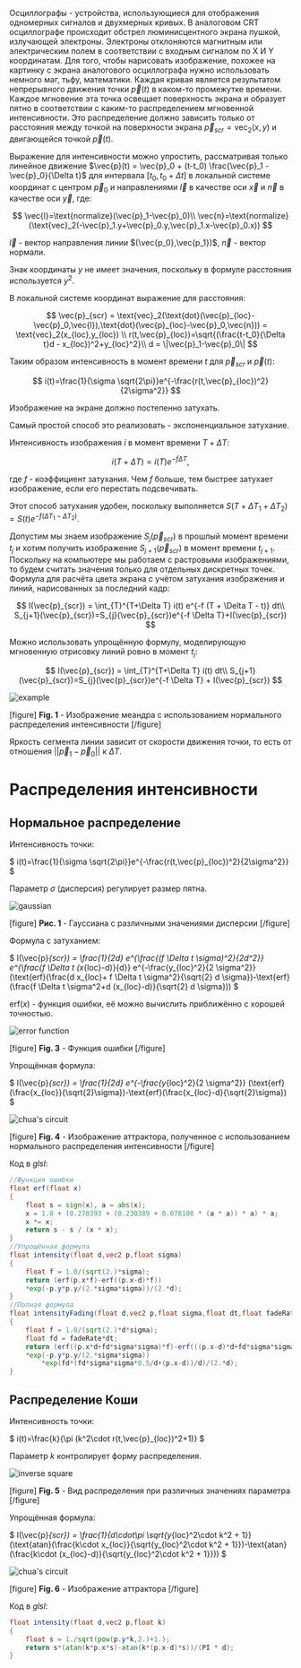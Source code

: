 Осциллографы - устройства, использующиеся для отображения одномерных сигналов и двухмерных кривых.
В аналоговом CRT осциллографе происходит обстрел люминисцентного экрана пушкой, излучающей электроны. Электроны отклоняются магнитным или электрическим полем в соответствии с входным сигналом по X И Y координатам.
Для того, чтобы нарисовать изображение, похожее на картинку с экрана аналогового осциллографа нужно использовать немного маг, тьфу,  математики.
Каждая кривая является результатом непрерывного движения точки $\vec{p}(t)$ в каком-то промежутке времени. 
Каждое мгновение эта точка освещает поверхность экрана и образует пятно в соответствии с каким-то распределением мгновенной интенсивности.
Это распределение должно зависить только от расстояния между точкой на поверхности экрана $\vec{p}_{scr}=\text{vec}_2(x,y)$ и двигающейся точкой $\vec{p}(t)$.

Выражение для интенсивности можно упростить, рассматривая только линейное движение $\vec{p}(t) = \vec{p}_0 + (t-t_0) \frac{\vec{p}_1 - \vec{p}_0}{\Delta t}$ для интервала $[t_0,t_0 + \Delta t]$ в локальной системе координат с центром $\vec{p}_0$ и направлениями $\vec{l}$ в качестве оси $\vec{x}$ и $\vec{n}$ в качестве оси $\vec{y}$, где:

$$
\vec{l}=\text{normalize}(\vec{p}_1-\vec{p}_0)\\
\vec{n}=\text{normalize}(\text{vec}_2(-\vec{p}_1.y+\vec{p}_0.y,\vec{p}_1.x-\vec{p}_0.x))
$$

$\vec{l}$ - вектор направления линии $(\vec{p_0},\vec{p_1})$, $\vec{n}$ - вектор нормали.

Знак координаты $y$ не имеет значения, поскольку в формуле расстояния используется $y^2$.

В локальной системе координат выражение для расстояния:

$$
\vec{p}_{scr} = \text{vec}_2(\text{dot}(\vec{p}_{loc}-\vec{p}_0,\vec{l}),\text{dot}(\vec{p}_{loc}-\vec{p}_0,\vec{n})) = \text{vec}_2(x_{loc},y_{loc}) \\
r(t,\vec{p}_{loc})=\sqrt{(\frac{t-t_0}{\Delta t}d - x_{loc})^2+y_{loc}^2}\\
d = \|\vec{p}_1-\vec{p}_0\|
$$

Таким образом интенсивность в момент времени $t$ для $\vec{p}_{scr}$ и $\vec{p}(t)$:

$$
i(t)=\frac{1}{\sigma \sqrt{2\pi}}e^{-\frac{r(t,\vec{p}_{loc})^2}{2\sigma^2}}
$$ 

Изображение на экране должно постепенно затухать.

Самый простой способ это реализовать - экспоненциальное затухание.

Интенсивность изображения $i$ в момент времени $T + \Delta T$:

$$
i(T+\Delta T) = i(T)e^{-f\Delta T},
$$

  где $f$ - коэффициент затухания. Чем $f$ больше, тем быстрее затухает изображение, если его перестать подсвечивать.

Этот способ затухания удобен, поскольку выполняется $S(T+\Delta T_1 + \Delta T_2) = S(t)e^{-f(\Delta T_1 - \Delta T_2)}$.

Допустим мы знаем изображение $S_j(\vec{p}_{scr})$ в прошлый момент времени $t_j$ и хотим получить изображение  $S_{j+1}(\vec{p}_{scr})$ в момент времени $t_{j+1}$. Поскольку на компьютере мы работаем с растровыми изображениями, то будем считать значения только для отдельных дискретных точек.
Формула для расчёта цвета экрана с учётом затухания изображения и линий, нарисованных за последний кадр:

$$
I(\vec{p}_{scr}) = \int_{T}^{T+\Delta T} i(t) e^{-f (T + \Delta T - t)} dt\\
S_{j+1}(\vec{p}_{scr})=S_{j}(\vec{p}_{scr})e^{-f \Delta T}+I(\vec{p}_{scr})
$$

Можно использовать упрощённую формулу, моделирующую мгновенную отрисовку линий ровно в момент $t_j$:

$$
I(\vec{p}_{scr}) = \int_{T}^{T+\Delta T} i(t) dt\\
S_{j+1}(\vec{p}_{scr})=S_{j}(\vec{p}_{scr})e^{-f \Delta T} + I(\vec{p}_{scr})
$$

![example](https://drive.google.com/uc?id=106uizvMSI3K5duplAgYUSyJwmAeVXSBi "example")

[figure]
**Fig. 1** - Изображение меандра с использованием нормального распределения интенсивности
[/figure]

Яркость сегмента линии зависит от скорости движения точки, то есть от отношения $||\vec{p}_1 - \vec{p}_0||$ к $\Delta T$.

# Распределения интенсивности

## Нормальное распределение

Интенсивность точки:

$
i(t)=\frac{1}{\sigma \sqrt{2\pi}}e^{-\frac{r(t,\vec{p}_{loc})^2}{2\sigma^2}}
$

Параметр $\sigma$ (дисперсия) регулирует размер пятна.

![gaussian](https://drive.google.com/uc?id=1WlhUhLsVh0TmKWuZEL6V8XtXvFXu8QHB "gaussian")

[figure]
**Рис. 1** - Гауссиана с различными значениями дисперсии
[/figure]

Формула с затуханием:

$
I(\vec{p}_{scr}) = \frac{1}{2d} e^{\frac{(f \Delta t \sigma)^2}{2d^2}} e^{\frac{f \Delta t (x_{loc}-d)}{d}} e^{-\frac{y_{loc}^2}{2 \sigma^2}} (\text{erf}(\frac{d x_{loc}+ f \Delta t \sigma^2}{\sqrt{2} d \sigma})-\text{erf}(\frac{f \Delta t \sigma^2+d (x_{loc}-d)}{\sqrt{2} d \sigma}))
$

$\text{erf}(x)$ - функция ошибки, её можно вычислить приближённо с хорошей точностью.

![error function](https://drive.google.com/uc?id=1oTHhVXYVBDweXrQM0zz9cfy8cXQYagqt "error function")

[figure]
**Fig. 3** - Функция ошибки
[/figure]

Упрощённая формула:

$
I(\vec{p}_{scr}) = \frac{1}{2d} e^{-\frac{y_{loc}^2}{2 \sigma^2}} (\text{erf}(\frac{x_{loc}}{\sqrt{2}\sigma})-\text{erf}(\frac{x_{loc}-d}{\sqrt{2}\sigma})
$

![chua's circuit](https://drive.google.com/uc?id=1kWLQ5kbfnAwU8UMJVAdSrOJgwr-J7Xse "chua's circuit")

[figure]
**Fig. 4** - Изображение аттрактора, полученное с использованием нормального распределения интенсивности
[/figure]

Код в *glsl*:

```glsl
//Функция ошибки
float erf(float x)
{
    float s = sign(x), a = abs(x);
    x = 1.0 + (0.278393 + (0.230389 + 0.078108 * (a * a)) * a) * a;
    x *= x;
    return s - s / (x * x);
}
//Упрощённая формула
float intensity(float d,vec2 p,float sigma)
{
    float f = 1.0/(sqrt(2.)*sigma);
    return (erf(p.x*f)-erf((p.x-d)*f))
    *exp(-p.y*p.y/(2.*sigma*sigma))/(2.*d);
}
//Полная формула
float intensityFading(float d,vec2 p,float sigma,float dt,float fadeRate)
{
    float f = 1.0/(sqrt(2.)*d*sigma);
    float fd = fadeRate*dt;
    return (erf((p.x*d+fd*sigma*sigma)*f)-erf(((p.x-d)*d+fd*sigma*sigma)*f))
	*exp(-p.y*p.y/(2.*sigma*sigma))
        *exp(fd*(fd*sigma*sigma*0.5/d+(p.x-d))/d)/(2.*d);
}
```

## Распределение Коши

Интенсивность точки:

$
i(t)=\frac{k}{\pi (k^2\cdot r(t,\vec{p}_{loc})^2+1)}
$

Параметр $k$ контролирует форму распределения.

![inverse square](https://drive.google.com/uc?id=1FLMOEhV3otUAeyYj6FUprhZhD0GzAob_ "inverse square")

[figure]
**Fig. 5** - Вид распределения при различных значениях параметра
[/figure]

Упрощённая формула:

$
I(\vec{p}_{scr}) = \frac{1}{d\cdot\pi \sqrt{y_{loc}^2\cdot k^2 + 1}}(\text{atan}(\frac{k\cdot x_{loc}}{\sqrt{y_{loc}^2\cdot k^2 + 1}})-\text{atan}(\frac{k\cdot (x_{loc}-d)}{\sqrt{y_{loc}^2\cdot k^2 + 1}}))
$

![chua's circuit](https://drive.google.com/uc?id=1FmPlAdFkaPXtuBebJpo2KykUb1HgQD9k "chua's circuit")

[figure]
**Fig. 6** - Изображение аттрактора
[/figure]

Код в *glsl*:

```glsl
float intensity(float d,vec2 p,float k)
{
    float s = 1./sqrt(pow(p.y*k,2.)+1.);
    return s*(atan(k*p.x*s)-atan(k*(p.x-d)*s))/(PI * d);
}
```